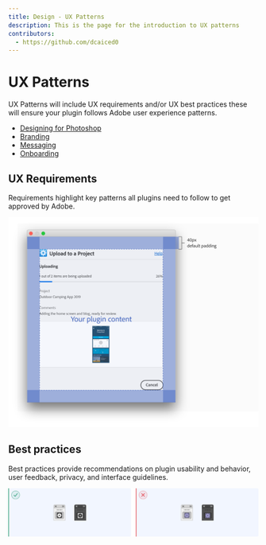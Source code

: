 ```yaml
---
title: Design - UX Patterns
description: This is the page for the introduction to UX patterns
contributors:
  - https://github.com/dcaiced0
---
```


# UX Patterns

UX Patterns will include UX requirements and/or UX best practices these will ensure your plugin follows Adobe user experience patterns.

* [Designing for Photoshop](Designingforphotoshop.md)
* [Branding](branding.md)
* [Messaging](messaging.md)
* [Onboarding](onboarding.md)



## UX Requirements

Requirements highlight key patterns all plugins need to follow to get approved by Adobe. 

![Example of specs and UX requirements](../ux-images/plugindialogspecs.png)

## Best practices

Best practices provide recommendations on plugin usability and behavior, user feedback, privacy, and interface guidelines. 

![Example of a UX best practice](../ux-images/psicondosdonts.png)

